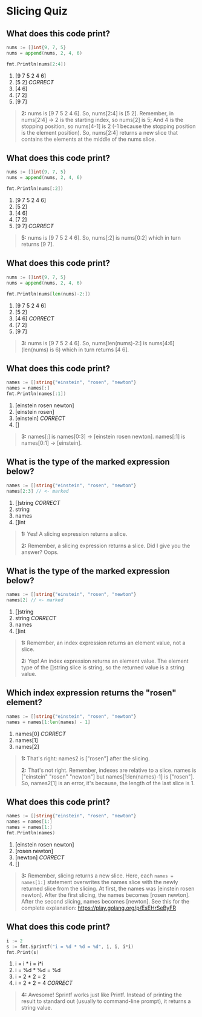 # Slicing Quiz

## What does this code print?
```go
nums := []int{9, 7, 5}
nums = append(nums, 2, 4, 6)

fmt.Println(nums[2:4])
```
1. [9 7 5 2 4 6]
2. [5 2] *CORRECT*
3. [4 6]
4. [7 2]
5. [9 7]

> **2:** nums is [9 7 5 2 4 6]. So, nums[2:4] is [5 2]. Remember, in nums[2:4] -> 2 is the starting index, so nums[2] is 5; And 4 is the stopping position, so nums[4-1] is 2 (-1 because the stopping position is the element position). So, nums[2:4] returns a new slice that contains the elements at the middle of the nums slice.


## What does this code print?
```go
nums := []int{9, 7, 5}
nums = append(nums, 2, 4, 6)

fmt.Println(nums[:2])
```
1. [9 7 5 2 4 6]
2. [5 2]
3. [4 6]
4. [7 2]
5. [9 7] *CORRECT*

> **5:** nums is [9 7 5 2 4 6]. So, nums[:2] is nums[0:2] which in turn returns [9 7].


## What does this code print?
```go
nums := []int{9, 7, 5}
nums = append(nums, 2, 4, 6)

fmt.Println(nums[len(nums)-2:])
```
1. [9 7 5 2 4 6]
2. [5 2]
3. [4 6] *CORRECT*
4. [7 2]
5. [9 7]

> **3:** nums is [9 7 5 2 4 6]. So, nums[len(nums)-2:] is nums[4:6] (len(nums) is 6) which in turn returns [4 6].


## What does this code print?
```go
names := []string{"einstein", "rosen", "newton"}
names = names[:]
fmt.Println(names[:1])
```
1. [einstein rosen newton]
2. [einstein rosen]
3. [einstein] *CORRECT*
4. []

> **3:** names[:] is names[0:3] -> [einstein rosen newton]. names[:1] is names[0:1] -> [einstein].


## What is the type of the marked expression below?
```go
names := []string{"einstein", "rosen", "newton"}
names[2:3] // <- marked
```

1. []string *CORRECT*
2. string
3. names
4. []int

> **1:** Yes! A slicing expression returns a slice.
> 
> **2:** Remember, a slicing expression returns a slice. Did I give you the answer? Oops.


## What is the type of the marked expression below?
```go
names := []string{"einstein", "rosen", "newton"}
names[2] // <- marked
```

1. []string
2. string *CORRECT*
3. names
4. []int

> **1:** Remember, an index expression returns an element value, not a slice.
> 
> **2:** Yep! An index expression returns an element value. The element type of the []string slice is string, so the returned value is a string value.


## Which index expression returns the "rosen" element?
```go
names := []string{"einstein", "rosen", "newton"}
names = names[1:len(names) - 1]
```
1. names[0] *CORRECT*
2. names[1]
3. names[2]

> **1:** That's right: names2 is ["rosen"] after the slicing.
> 
> **2:** That's not right. Remember, indexes are relative to a slice. names is ["einstein" "rosen" "newton"] but names[1:len(names)-1] is ["rosen"]. So, names2[1] is an error, it's because, the length of the last slice is 1.


## What does this code print?
```go
names := []string{"einstein", "rosen", "newton"}
names = names[1:]
names = names[1:]
fmt.Println(names)
```
1. [einstein rosen newton]
2. [rosen newton]
3. [newton] *CORRECT*
4. []

> **3:** Remember, slicing returns a new slice. Here, each `names = names[1:]` statement overwrites the names slice with the newly returned slice from the slicing. At first, the names was [einstein rosen newton]. After the first slicing, the names becomes [rosen newton]. After the second slicing, names becomes [newton]. See this for the complete explanation: https://play.golang.org/p/EsEHrSeByFR


## What does this code print?
```go
i := 2
s := fmt.Sprintf("i = %d * %d = %d", i, i, i*i)
fmt.Print(s)
```

1. i = i * i = i*i
2. i = %d * %d = %d
3. i = 2 * 2 = 2
4. i = 2 * 2 = 4 *CORRECT*

> **4:** Awesome! Sprintf works just like Printf. Instead of printing the result to standard out (usually to command-line prompt), it returns a string value.